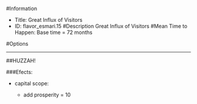 #Information
 - Title: Great Influx of Visitors
 - ID: flavor_esmari.15
#Description
Great Influx of Visitors
#Mean Time to Happen:
Base time = 72 months

#Options

___
##HUZZAH!

###Efects:<ul><li>capital scope:</li><ul><li>add prosperity = 10</li></ul></ul>
